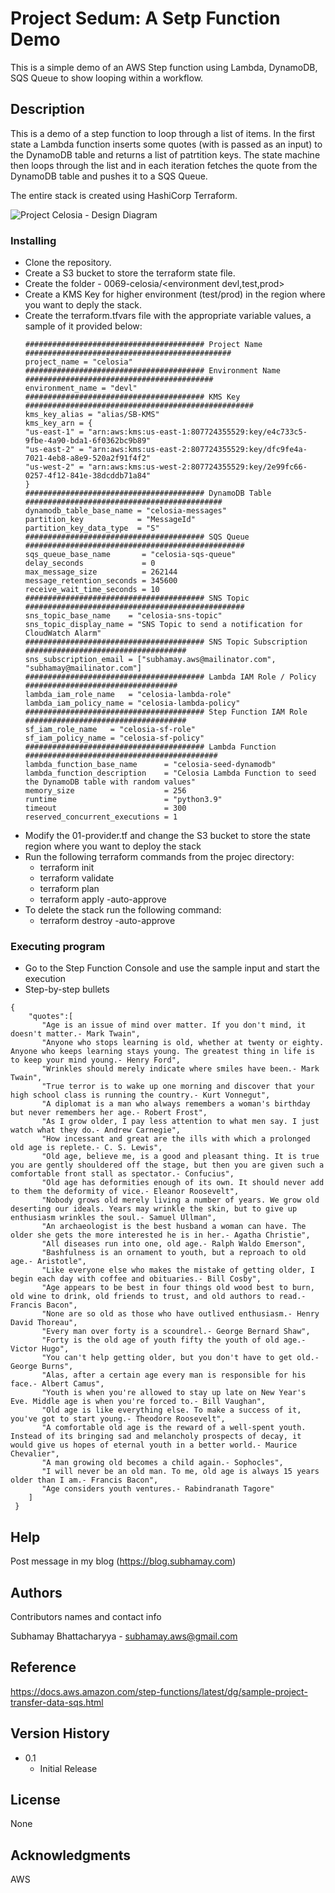 # Project Sedum: A Setp Function Demo

This is a simple demo of an AWS Step function using Lambda, DynamoDB, SQS Queue to show looping within a workflow.

## Description

This is a demo of a step function to loop through a list of items. In the first state a Lambda function inserts some quotes (with is passed as an input) to the DynamoDB table and returns a list of patrtition keys. The state machine then loops through the list and in each iteration fetches the quote from the DynamoDB table and pushes it to a SQS Queue.

The entire stack is created using HashiCorp Terraform.

![Project Celosia - Design Diagram](https://subhamay-projects-repository-us-east-1.s3.amazonaws.com/0069-celosia/celosia-architecture-diagram.png)


### Installing

* Clone the repository.
* Create a S3 bucket to store the terraform state file.
* Create the folder - 0069-celosia/<environment devl,test,prod>
* Create a KMS Key for higher environment (test/prod) in the region where you want to deply the stack.
* Create the terraform.tfvars file with the appropriate variable values, a sample of it provided below:
    ```
    ######################################## Project Name ##############################################
    project_name = "celosia"
    ######################################## Environment Name ##########################################
    environment_name = "devl"
    ######################################## KMS Key ###################################################
    kms_key_alias = "alias/SB-KMS"
    kms_key_arn = {
    "us-east-1" = "arn:aws:kms:us-east-1:807724355529:key/e4c733c5-9fbe-4a90-bda1-6f0362bc9b89"
    "us-east-2" = "arn:aws:kms:us-east-2:807724355529:key/dfc9fe4a-7021-4eb8-a8e9-520a2f91f4f2"
    "us-west-2" = "arn:aws:kms:us-west-2:807724355529:key/2e99fc66-0257-4f12-841e-38dcddb71a84"
    }
    ######################################## DynamoDB Table ############################################
    dynamodb_table_base_name = "celosia-messages"
    partition_key            = "MessageId"
    partition_key_data_type  = "S"
    ######################################## SQS Queue #################################################
    sqs_queue_base_name       = "celosia-sqs-queue"
    delay_seconds             = 0
    max_message_size          = 262144
    message_retention_seconds = 345600
    receive_wait_time_seconds = 10
    ######################################## SNS Topic #################################################
    sns_topic_base_name    = "celosia-sns-topic"
    sns_topic_display_name = "SNS Topic to send a notification for CloudWatch Alarm"
    ######################################## SNS Topic Subscription ####################################
    sns_subscription_email = ["subhamay.aws@mailinator.com", "subhamay@mailinator.com"]
    ######################################## Lambda IAM Role / Policy ##################################
    lambda_iam_role_name   = "celosia-lambda-role"
    lambda_iam_policy_name = "celosia-lambda-policy"
    ######################################## Step Function IAM Role ####################################
    sf_iam_role_name   = "celosia-sf-role"
    sf_iam_policy_name = "celosia-sf-policy"
    ######################################## Lambda Function ###########################################
    lambda_function_base_name      = "celosia-seed-dynamodb"
    lambda_function_description    = "Celosia Lambda Function to seed the DynamoDB table with random values"
    memory_size                    = 256
    runtime                        = "python3.9"
    timeout                        = 300
    reserved_concurrent_executions = 1
    ```
* Modify the 01-provider.tf and change the S3 bucket to store the state region where you want to deploy the stack
* Run the following terraform commands from the projec directory:
    * terraform init
    * terraform validate
    * terraform plan
    * terraform apply -auto-approve
* To delete the stack run the following command:
    * terraform destroy -auto-approve

### Executing program

* Go to the Step Function Console and use the sample input and start the execution
* Step-by-step bullets
```
{
    "quotes":[
       "Age is an issue of mind over matter. If you don't mind, it doesn't matter.- Mark Twain",
       "Anyone who stops learning is old, whether at twenty or eighty. Anyone who keeps learning stays young. The greatest thing in life is to keep your mind young.- Henry Ford",
       "Wrinkles should merely indicate where smiles have been.- Mark Twain",
       "True terror is to wake up one morning and discover that your high school class is running the country.- Kurt Vonnegut",
       "A diplomat is a man who always remembers a woman's birthday but never remembers her age.- Robert Frost",
       "As I grow older, I pay less attention to what men say. I just watch what they do.- Andrew Carnegie",
       "How incessant and great are the ills with which a prolonged old age is replete.- C. S. Lewis",
       "Old age, believe me, is a good and pleasant thing. It is true you are gently shouldered off the stage, but then you are given such a comfortable front stall as spectator.- Confucius",
       "Old age has deformities enough of its own. It should never add to them the deformity of vice.- Eleanor Roosevelt",
       "Nobody grows old merely living a number of years. We grow old deserting our ideals. Years may wrinkle the skin, but to give up enthusiasm wrinkles the soul.- Samuel Ullman",
       "An archaeologist is the best husband a woman can have. The older she gets the more interested he is in her.- Agatha Christie",
       "All diseases run into one, old age.- Ralph Waldo Emerson",
       "Bashfulness is an ornament to youth, but a reproach to old age.- Aristotle",
       "Like everyone else who makes the mistake of getting older, I begin each day with coffee and obituaries.- Bill Cosby",
       "Age appears to be best in four things old wood best to burn, old wine to drink, old friends to trust, and old authors to read.- Francis Bacon",
       "None are so old as those who have outlived enthusiasm.- Henry David Thoreau",
       "Every man over forty is a scoundrel.- George Bernard Shaw",
       "Forty is the old age of youth fifty the youth of old age.- Victor Hugo",
       "You can't help getting older, but you don't have to get old.- George Burns",
       "Alas, after a certain age every man is responsible for his face.- Albert Camus",
       "Youth is when you're allowed to stay up late on New Year's Eve. Middle age is when you're forced to.- Bill Vaughan",
       "Old age is like everything else. To make a success of it, you've got to start young.- Theodore Roosevelt",
       "A comfortable old age is the reward of a well-spent youth. Instead of its bringing sad and melancholy prospects of decay, it would give us hopes of eternal youth in a better world.- Maurice Chevalier",
       "A man growing old becomes a child again.- Sophocles",
       "I will never be an old man. To me, old age is always 15 years older than I am.- Francis Bacon",
       "Age considers youth ventures.- Rabindranath Tagore"
    ]
 }
```

## Help

Post message in my blog (https://blog.subhamay.com)

## Authors

Contributors names and contact info

Subhamay Bhattacharyya  - [subhamay.aws@gmail.com](https://blog.subhamay.com)

## Reference
https://docs.aws.amazon.com/step-functions/latest/dg/sample-project-transfer-data-sqs.html

## Version History

* 0.1
    * Initial Release

## License

None

## Acknowledgments
AWS 


